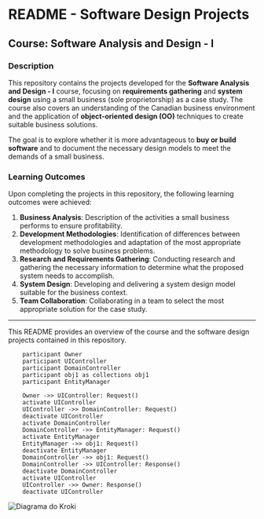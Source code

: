# README - Software Design Projects

## Course: Software Analysis and Design - I

### Description
This repository contains the projects developed for the **Software Analysis and Design - I** course, focusing on **requirements gathering** and **system design** using a small business (sole proprietorship) as a case study. The course also covers an understanding of the Canadian business environment and the application of **object-oriented design (OO)** techniques to create suitable business solutions.

The goal is to explore whether it is more advantageous to **buy or build software** and to document the necessary design models to meet the demands of a small business.

### Learning Outcomes
Upon completing the projects in this repository, the following learning outcomes were achieved:

1. **Business Analysis**: Description of the activities a small business performs to ensure profitability.
2. **Development Methodologies**: Identification of differences between development methodologies and adaptation of the most appropriate methodology to solve business problems.
3. **Research and Requirements Gathering**: Conducting research and gathering the necessary information to determine what the proposed system needs to accomplish.
4. **System Design**: Developing and delivering a system design model suitable for the business context.
5. **Team Collaboration**: Collaborating in a team to select the most appropriate solution for the case study.

---

This README provides an overview of the course and the software design projects contained in this repository.

```sequenceDiagram
    participant Owner
    participant UIController
    participant DomainController
    participant obj1 as collections obj1
    participant EntityManager
    
    Owner ->> UIController: Request()
    activate UIController
    UIController ->> DomainController: Request()
    deactivate UIController
    activate DomainController
    DomainController ->> EntityManager: Request()
    activate EntityManager
    EntityManager ->> obj1: Request()
    deactivate EntityManager
    DomainController ->> obj1: Request()
    DomainController ->> UIController: Response()
    deactivate DomainController
    activate UIController
    UIController ->> Owner: Response()
    deactivate UIController
```
![Diagrama do Kroki](https://kroki.io/plantuml/svg/eNp9UrsOwjAM3PMVHgGpAytDVQQMDAgJiQ9IWwNFJYbU5fH3JLwatxVLHrbvzuckqVhbrk-l0hmThfXNoFUZGbZUwnY5e5_KIDinky6MSLgt44JMBZQex7_KheGCHytt9N6VHYocYUfEKd2VmjrAVTN-FF8rRLGQnMAGLzVWPBgCgO_wDQlrfELcHUe7w5BH5djL07B3_Vn08a7Nb7zPbZslikU-aKlRlgziBpHz5VVHoxAamPkvDx94CO7W9My_Oju_KKU6E-qfqHwWx_16ZEGaoMn953sCBcToBw==)
